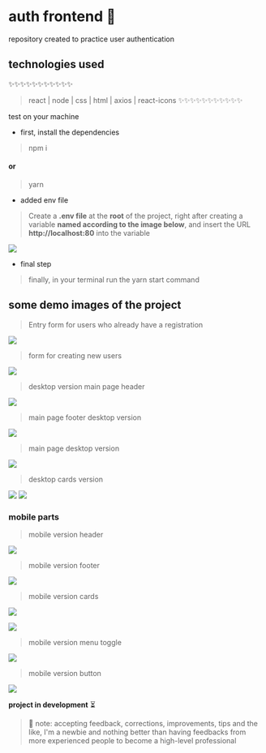# auth frontend 🔐

repository created to practice user authentication


## technologies used 

✨✨✨✨✨✨✨✨✨✨✨
> react | node | css | html | axios | react-icons
✨✨✨✨✨✨✨✨✨✨✨


test on your machine

* first, install the dependencies
> npm i  
#### or 
> yarn

* added env file
> Create a __.env file__ at the __root__ of the project, right after creating a variable __named according to the image below__, and insert the URL __http://localhost:80__ into the variable

![](./src//assets/env.png)

* final step
> finally, in your terminal run the yarn start command

## some demo images of the project

> Entry form for users who already have a registration

![](./src//assets/signin.png)

> form for creating new users

![](./src/assets/signup.png)

> desktop version main page header

![](./src/assets/desktop-header-active.png)

> main page footer desktop version

![](./src/assets/desktop-footer.png)

> main page desktop version

![](./src/assets/desktop-header.png)

> desktop cards version

![](./src/assets/desktop-cards.png)
![](./src/assets/desktop-cards2.png)

### mobile parts

> mobile version header

![](./src/assets/mobile-header.png)



> mobile version footer

![](./src/assets/mobile-footer.png)

> mobile version cards

![](./src/assets/mobile-cards.png)

![](./src/assets/mobile-cards2.png)

> mobile version menu toggle

![](./src/assets/mobile-toggle.png)

> mobile version button

![](./src/assets/mobile-btn.png)


__project in development__ ⏳
 
> 🚨 note: accepting feedback, corrections, improvements, tips and the like, I'm a newbie and nothing better than having feedbacks from more experienced people to become a high-level professional


